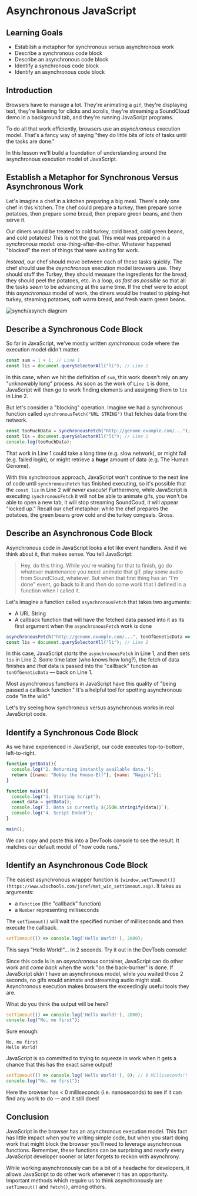 # Asynchronous JavaScript

## Learning Goals

- Establish a metaphor for synchronous versus asynchronous work
- Describe a synchronous code block
- Describe an asynchronous code block
- Identify a synchronous code block
- Identify an asynchronous code block

## Introduction

Browsers have to manage a lot. They're animating a `gif`, they're displaying
text, they're listening for clicks and scrolls, they're streaming a SoundCloud
demo in a background tab, and they're running JavaScript programs.

To do all that work efficiently, browsers use an _asynchronous_ execution model.
That's a fancy way of saying "they do little bits of lots of tasks until the
tasks are done."

In this lesson we'll build a foundation of understanding around the asynchronous
execution model of JavaScript.

## Establish a Metaphor for Synchronous Versus Asynchronous Work

Let's imagine a chef in a kitchen preparing a big meal. There's only one chef in
this kitchen. The chef could prepare a turkey, then prepare some potatoes, then
prepare some bread, then prepare green beans, and then serve it.

Our diners would be treated to cold turkey, cold bread, cold green beans, and
cold potatoes! This is not the goal. This meal was prepared in a _synchronous_
model: one-thing-after-the-other. Whatever happened "blocked" the rest of things
that were waiting for work.

_Instead_, our chef should move between each of these tasks quickly. The chef
should use the _asynchronous_ execution model browsers use. They should stuff
the Turkey, they should measure the ingredients for the bread, they should peel
the potatoes, etc. in a loop, _as fast as possible_ so that all the tasks _seem_
to be advancing at the same time. If the chef were to adopt this _asynchronous_
model of work, the diners would be treated to piping-hot turkey, steaming
potatoes, soft warm bread, and fresh warm green beans.

![synch/asynch diagram](https://curriculum-content.s3.amazonaws.com/fewpjs/fewpjs-asynchrony/Image_42_AsynchronyIllustrations.png)

## Describe a Synchronous Code Block

So far in JavaScript, we've mostly written _synchronous_ code where the execution
model didn't matter.

```js
const sum = 1 + 1; // Line 1
const lis = document.querySelectorAll("li"); // Line 2
```

In this case, when we hit the definition of `sum`, this work doesn't rely on any
"unknowably long" process. As soon as the work of `Line 1` is done, JavaScript
will then go to work finding elements and assigning them to `lis` in Line 2.

But let's consider a "blocking" operation. Imagine we had a synchronous function
called `synchronousFetch("URL STRING")` that fetches data from the network.

```js
const tooMuchData = synchronousFetch("http://genome.example.com/..."); // Line 1
const lis = document.querySelectorAll("li"); // Line 2
console.log(tooMuchData);
```

That work in Line 1 could take a long time (e.g. slow network), or might fail
(e.g. failed login), or might retrieve a ***huge*** amount of data (e.g. The
Human Genome).

With this synchronous approach, JavaScript won't continue to the next line of
code until `synchronousFetch` has finished executing, so it's possible that the
`const lis` in Line 2 _will never execute_! Furthermore, while JavaScript is executing
`synchronousFetch` it will not be able to animate gifs, you won't be able to
open a new tab, it will stop streaming SoundCoud, it will appear "locked up."
Recall our chef metaphor: while the chef prepares the potatoes, the green beans
grow cold and the turkey congeals. Gross.

## Describe an Asynchronous Code Block

Asynchronous code in JavaScript looks a lot like event handlers. And if we think
about it, that makes sense. You tell JavaScript:

> Hey, do this thing. While you're waiting for that to finish, go do whatever
> maintenance you need: animate that gif, play some audio from SoundCloud,
> whatever. But when that first thing has an "I'm done" event, go **back** to it and
> _then_ do some work that I defined in a function when I called it.

Let's imagine a function called `asynchronousFetch` that takes two arguments:

- A URL String
- A callback function that will have the fetched data passed into it as its
   first argument when the `asynchronousFetch` work is done

```js
asynchronousFetch("http://genome.example.com/...", tonOfGeneticData => sequenceClone(tonOfGeneticData)); // Line 1
const lis = document.querySelectorAll("li"); // Line 2
```

In this case, JavaScript _starts_ the `asynchronousFetch` in Line 1, and then
sets `lis` in Line 2.  Some time later (who knows how long?), the fetch of data
finishes and _that_ data is passed into the "callback" function as
`tonOfGeneticData` &mdash; back on Line 1.

Most asynchronous functions in JavaScript have this quality of "being passed a
callback function." It's a helpful tool for spotting asynchronous code "in the
wild."

Let's try seeing how synchronous versus asynchronous works in real JavaScript
code.

## Identify a Synchronous Code Block

As we have experienced in JavaScript, our code executes top-to-bottom,
left-to-right.

```js
function getData(){
  console.log("2. Returning instantly available data.");
  return [{name: "Dobby the House-Elf"}, {name: "Nagini"}];
}

function main(){
  console.log("1. Starting Script");
  const data = getData();
  console.log(`3. Data is currently ${JSON.stringify(data)}`);
  console.log("4. Script Ended");
}

main();
```

We can copy and paste this into a DevTools console to see the result. It matches
our default model of "how code runs."

## Identify an Asynchronous Code Block

The easiest asynchronous wrapper function is `[window.setTimeout()](https://www.w3schools.com/jsref/met_win_settimeout.asp)`. It takes as arguments:

- a `Function` (the "callback" function)
- a `Number` representing milliseconds

The `setTimeout()` will wait the specified number of milliseconds and then
execute the callback.

```js
setTimeout(() => console.log('Hello World!'), 2000);
```

This says "Hello World!"... in 2 seconds. Try it out in the DevTools console!

Since this code is in an _asynchronous_ container, JavaScript can do other work
and _come back_ when the work "on the back-burner" is done. If JavaScript
_didn't_ have an asynchronous model, while you waited those 2 seconds, no gifs
would animate and streaming audio might stall. Asynchronous execution makes
browsers the exceedingly useful tools they are.

What do you think the output will be here?

```js
setTimeout(() => console.log('Hello World!'), 2000);
console.log("No, me first");
```

Sure enough:

```text
No, me first
Hello World!
```

JavaScript is so committed to trying to squeeze in work when it gets a chance
that this has the exact same output!

```js
setTimeout(() => console.log('Hello World!'), 0); // 0 Milliseconds!!
console.log("No, me first");
```

Here the browser has < 0 milliseconds (i.e. nanoseconds) to see if it can find any
work to do — and it still does!

## Conclusion

JavaScript in the browser has an asynchronous execution model. This fact has
little impact when you're writing simple code, but when you start doing work
that might block the browser you'll need to leverage asynchronous functions.
Remember, these functions can be surprising and nearly every JavaScript
developer sooner or later forgets to reckon with asynchrony.

While working asynchronously can be a bit of a headache for developers, it
allows JavaScript to do other work whenever it has an opportunity. Important
methods which require us to think asynchronously are `setTimeout()` and
`fetch()`, among others.
